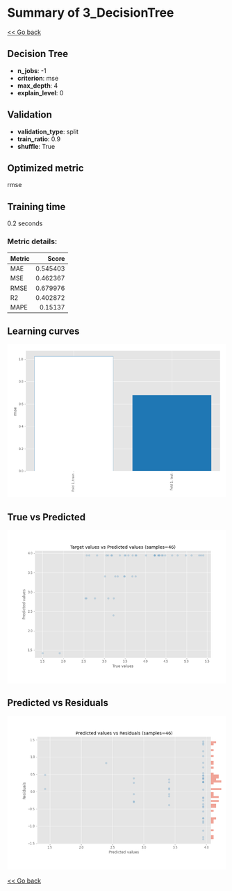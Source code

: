 # Summary of 3_DecisionTree

[<< Go back](../README.md)


## Decision Tree
- **n_jobs**: -1
- **criterion**: mse
- **max_depth**: 4
- **explain_level**: 0

## Validation
 - **validation_type**: split
 - **train_ratio**: 0.9
 - **shuffle**: True

## Optimized metric
rmse

## Training time

0.2 seconds

### Metric details:
| Metric   |    Score |
|:---------|---------:|
| MAE      | 0.545403 |
| MSE      | 0.462367 |
| RMSE     | 0.679976 |
| R2       | 0.402872 |
| MAPE     | 0.15137  |



## Learning curves
![Learning curves](learning_curves.png)
## True vs Predicted

![True vs Predicted](true_vs_predicted.png)


## Predicted vs Residuals

![Predicted vs Residuals](predicted_vs_residuals.png)



[<< Go back](../README.md)
